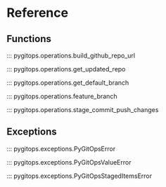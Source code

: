 # Reference

## Functions

::: pygitops.operations.build_github_repo_url

::: pygitops.operations.get_updated_repo

::: pygitops.operations.get_default_branch

::: pygitops.operations.feature_branch

::: pygitops.operations.stage_commit_push_changes

## Exceptions

::: pygitops.exceptions.PyGitOpsError

::: pygitops.exceptions.PyGitOpsValueError

::: pygitops.exceptions.PyGitOpsStagedItemsError
